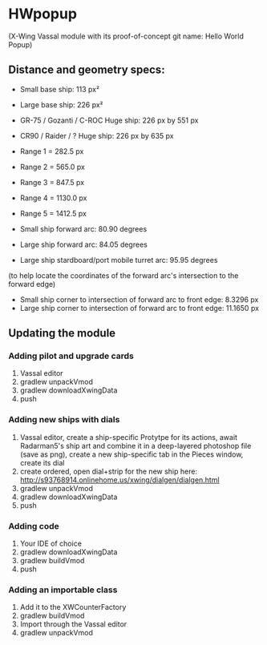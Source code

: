 # HWpopup 
(X-Wing Vassal module with its proof-of-concept git name: Hello World Popup)

## Distance and geometry specs:

* Small base ship: 113 px² 
* Large base ship: 226 px²
* GR-75 / Gozanti / C-ROC Huge ship:  226 px by 551 px
* CR90 / Raider / ? Huge ship: 226 px by 635 px

* Range 1 =  282.5 px
* Range 2 =  565.0 px
* Range 3 = 847.5 px
* Range 4 = 1130.0 px
* Range 5 = 1412.5 px

* Small ship forward arc: 80.90 degrees
* Large ship forward arc: 84.05 degrees
* Large ship stardboard/port mobile turret arc: 95.95 degrees

(to help locate the coordinates of the forward arc's intersection to the forward edge)
* Small ship corner to intersection of forward arc to front edge: 8.3296 px
* Large ship corner to intersection of forward arc to front edge: 11.1650 px


## Updating the module

### Adding pilot and upgrade cards
1. Vassal editor
2. gradlew unpackVmod
3. gradlew downloadXwingData
4. push

### Adding new ships with dials
1. Vassal editor, create a ship-specific Protytpe for its actions, await Radarman5's ship art and combine it in a deep-layered photoshop file  (save as png), create a new ship-specific tab in the Pieces window, create its dial
2. create ordered, open dial+strip for the new ship here: http://s93768914.onlinehome.us/xwing/dialgen/dialgen.html
3. gradlew unpackVmod
4. gradlew downloadXwingData
5. push

### Adding code
1. Your IDE of choice
2. gradlew downloadXwingData
3. gradlew buildVmod
4. push

### Adding an importable class
1. Add it to the XWCounterFactory
2. gradlew buildVmod
3. Import through the Vassal editor
4. gradlew unpackVmod
